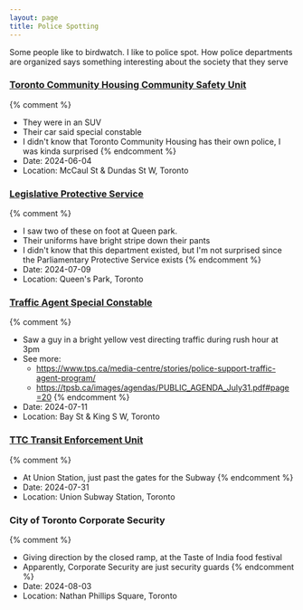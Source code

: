 ```yaml
---
layout: page
title: Police Spotting
---
```


Some people like to birdwatch. I like to police spot. How police departments are organized says something interesting about the society that they serve

### [Toronto Community Housing Community Safety Unit](https://www.torontohousing.ca/current-tenants/tenant-safety/community-safety-unit)
{% comment %} 
- They were in an SUV
- Their car said special constable 
- I didn't know that Toronto Community Housing has their own police, I was kinda surprised
{% endcomment %} 
- Date: 2024-06-04
- Location: McCaul St & Dundas St W, Toronto

### [Legislative Protective Service](https://www.ola.org/en/office-assembly/offices-divisions-branches/legislative-protective-service)
{% comment %} 
- I saw two of these on foot at Queen park.
- Their uniforms have bright stripe down their pants
- I didn't know that this department existed, but I'm not surprised since the Parliamentary Protective Service exists
{% endcomment %} 
- Date: 2024-07-09
- Location: Queen's Park, Toronto

### [Traffic Agent Special Constable](https://www.tps.ca/media-centre/stories/police-support-traffic-agent-program/)
{% comment %} 
- Saw a guy in a bright yellow vest directing traffic during rush hour at 3pm
- See more:
    - https://www.tps.ca/media-centre/stories/police-support-traffic-agent-program/
    - https://tpsb.ca/images/agendas/PUBLIC_AGENDA_July31.pdf#page=20
{% endcomment %} 
- Date: 2024-07-11
- Location: Bay St & King S W, Toronto

### [TTC Transit Enforcement Unit](https://www.ttc.ca/en/riding-the-ttc/safety-and-security/Special-Constables/transit-enforcement-unit)
{% comment %} 
- At Union Station, just past the gates for the Subway
{% endcomment %} 
- Date: 2024-07-31
- Location: Union Subway Station, Toronto

### City of Toronto Corporate Security
{% comment %} 
- Giving direction by the closed ramp, at the Taste of India food festival 
- Apparently, Corporate Security are just security guards
{% endcomment %} 
- Date: 2024-08-03
- Location: Nathan Phillips Square, Toronto